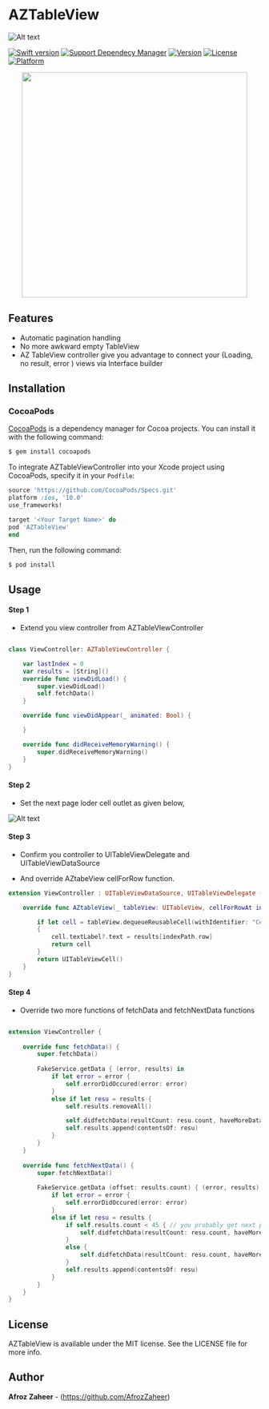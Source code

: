 # AZTableView


![Alt text](http://i.imgur.com/qUV86bJ.png "AZ-TableViewImage")

[![Swift version](https://img.shields.io/badge/swift-3.0-orange.svg?style=flat.svg)](https://img.shields.io/badge/swift-3.0-orange.svg?style=flat.svg)
[![Support Dependecy Manager](https://img.shields.io/badge/support-CocoaPods-red.svg?style=flat.svg)](https://img.shields.io/badge/support-CocoaPods-red.svg?style=flat.svg)
[![Version](https://img.shields.io/cocoapods/v/FAParser.svg?style=flat)](http://cocoapods.org/pods/FAParser)
[![License](https://img.shields.io/badge/License-MIT-brightgreen.svg?style=flat.svg)](https://img.shields.io/badge/License-MIT-brightgreen.svg?style=flat.svg)
[![Platform](https://img.shields.io/cocoapods/p/FAParser.svg?style=flat)](http://cocoapods.org/pods/FAParser)


<p align="center">
    <a href="http://i.imgur.com/ECtCAYk.gif">
        <img src="http://i.imgur.com/ECtCAYk.gif" height="450">
    </a>
</p>



## Features

* Automatic pagination handling 
* No more awkward empty TableView
* AZ TableView controller give you advantage to connect your (Loading, no result, error ) views via Interface builder

## Installation

### CocoaPods

[CocoaPods](http://cocoapods.org) is a dependency manager for Cocoa projects. You can install it with the following command:

```bash
$ gem install cocoapods
```


To integrate AZTableViewController into your Xcode project using CocoaPods, specify it in your `Podfile`:

```ruby
source 'https://github.com/CocoaPods/Specs.git'
platform :ios, '10.0'
use_frameworks!

target '<Your Target Name>' do
pod 'AZTableView'
end
```

Then, run the following command:

```bash
$ pod install
```

## Usage

#### Step 1

* Extend you view controller from AZTableVIewController 
```swift 

class ViewController: AZTableViewController {

    var lastIndex = 0
    var results = [String]()
    override func viewDidLoad() {
        super.viewDidLoad()
        self.fetchData()
    }

    override func viewDidAppear(_ animated: Bool) {

    }

    override func didReceiveMemoryWarning() {
        super.didReceiveMemoryWarning()
    }
}


```


#### Step 2

* Set the next page loder cell outlet as given below,

![Alt text](http://i.imgur.com/HU83xKW.png "AZTableView-step2")

#### Step 3 

* Confirm you controller to UITableViewDelegate and UITableViewDataSource

* And override AZtabeView cellForRow function. 

```swift 
extension ViewController : UITableViewDataSource, UITableViewDelegate {

    override func AZtableView(_ tableView: UITableView, cellForRowAt indexPath: IndexPath) -> UITableViewCell {

        if let cell = tableView.dequeueReusableCell(withIdentifier: "Cell")
        {
            cell.textLabel?.text = results[indexPath.row]
            return cell
        }
        return UITableViewCell()
    }
}


```
#### Step 4

* Override two more functions of fetchData and fetchNextData functions  

```swift 

extension ViewController {
    
    override func fetchData() {
        super.fetchData()
        
        FakeService.getData { (error, results) in
            if let error = error {
                self.errorDidOccured(error: error)
            }
            else if let resu = results {
                self.results.removeAll()

                self.didfetchData(resultCount: resu.count, haveMoreData: true)
                self.results.append(contentsOf: resu)
            }
        }
    }
    
    override func fetchNextData() {
        super.fetchNextData()
        
        FakeService.getData (offset: results.count) { (error, results) in
            if let error = error {
                self.errorDidOccured(error: error)
            }
            else if let resu = results {
                if self.results.count < 45 { // you probably get next page exist from service. 
                    self.didfetchData(resultCount: resu.count, haveMoreData: true)
                }
                else {
                    self.didfetchData(resultCount: resu.count, haveMoreData: false)
                }
                self.results.append(contentsOf: resu)
            }
        }
    }
}


```



## License

AZTableView is available under the MIT license. See the LICENSE file for more info.

## Author

**Afroz Zaheer** - (https://github.com/AfrozZaheer)

